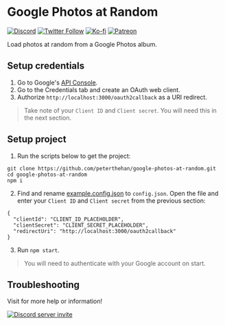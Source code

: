 # Google Photos at Random

[![Discord](https://discordapp.com/api/guilds/258167954913361930/embed.png)](https://discord.gg/WjEFnzC) [![Twitter Follow](https://img.shields.io/twitter/follow/peterthehan.svg?style=social)](https://twitter.com/peterthehan) [![Ko-fi](https://img.shields.io/badge/Donate-Ko--fi-F16061.svg?logo=ko-fi)](https://ko-fi.com/peterthehan) [![Patreon](https://img.shields.io/badge/Donate-Patreon-F96854.svg?logo=patreon)](https://www.patreon.com/peterthehan)

Load photos at random from a Google Photos album.

## Setup credentials

1. Go to Google's [API Console](https://console.developers.google.com/).
2. Go to the Credentials tab and create an OAuth web client.
3. Authorize `http://localhost:3000/oauth2callback` as a URI redirect.

> Take note of your `Client ID` and `Client secret`. You will need this in the next section.

## Setup project

1. Run the scripts below to get the project:

```
git clone https://github.com/peterthehan/google-photos-at-random.git
cd google-photos-at-random
npm i
```

2. Find and rename [example.config.json](https://github.com/peterthehan/google-photos-at-random/blob/master/src/example.config.json) to `config.json`. Open the file and enter your `Client ID` and `Client secret` from the previous section:

```
{
  "clientId": "CLIENT_ID_PLACEHOLDER",
  "clientSecret": "CLIENT_SECRET_PLACEHOLDER",
  "redirectUri": "http://localhost:3000/oauth2callback"
}
```

3. Run `npm start`.

> You will need to authenticate with your Google account on start.

## Troubleshooting

Visit for more help or information!

<a href="https://discord.gg/WjEFnzC">
  <img src="https://discordapp.com/api/guilds/258167954913361930/embed.png?style=banner2" title="Discord server invite" alt="Discord server invite" />
</a>
